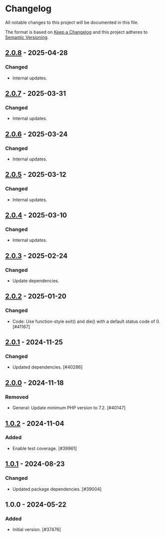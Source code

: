 # Changelog

All notable changes to this project will be documented in this file.

The format is based on [Keep a Changelog](https://keepachangelog.com/en/1.0.0/)
and this project adheres to [Semantic Versioning](https://semver.org/spec/v2.0.0.html).

## [2.0.8] - 2025-04-28
### Changed
- Internal updates.

## [2.0.7] - 2025-03-31
### Changed
- Internal updates.

## [2.0.6] - 2025-03-24
### Changed
- Internal updates.

## [2.0.5] - 2025-03-12
### Changed
- Internal updates.

## [2.0.4] - 2025-03-10
### Changed
- Internal updates.

## [2.0.3] - 2025-02-24
### Changed
- Update dependencies.

## [2.0.2] - 2025-01-20
### Changed
- Code: Use function-style exit() and die() with a default status code of 0. [#41167]

## [2.0.1] - 2024-11-25
### Changed
- Updated dependencies. [#40286]

## [2.0.0] - 2024-11-18
### Removed
- General: Update minimum PHP version to 7.2. [#40147]

## [1.0.2] - 2024-11-04
### Added
- Enable test coverage. [#39961]

## [1.0.1] - 2024-08-23
### Changed
- Updated package dependencies. [#39004]

## 1.0.0 - 2024-05-22
### Added
- Initial version. [#37476]

[2.0.8]: https://github.com/Automattic/patchwork-redefine-exit/compare/v2.0.7...v2.0.8
[2.0.7]: https://github.com/Automattic/patchwork-redefine-exit/compare/v2.0.6...v2.0.7
[2.0.6]: https://github.com/Automattic/patchwork-redefine-exit/compare/v2.0.5...v2.0.6
[2.0.5]: https://github.com/Automattic/patchwork-redefine-exit/compare/v2.0.4...v2.0.5
[2.0.4]: https://github.com/Automattic/patchwork-redefine-exit/compare/v2.0.3...v2.0.4
[2.0.3]: https://github.com/Automattic/patchwork-redefine-exit/compare/v2.0.2...v2.0.3
[2.0.2]: https://github.com/Automattic/patchwork-redefine-exit/compare/v2.0.1...v2.0.2
[2.0.1]: https://github.com/Automattic/patchwork-redefine-exit/compare/v2.0.0...v2.0.1
[2.0.0]: https://github.com/Automattic/patchwork-redefine-exit/compare/v1.0.2...v2.0.0
[1.0.2]: https://github.com/Automattic/patchwork-redefine-exit/compare/v1.0.1...v1.0.2
[1.0.1]: https://github.com/Automattic/patchwork-redefine-exit/compare/v1.0.0...v1.0.1
